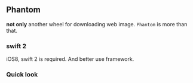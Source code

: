 ## Phantom ##

**not only** another wheel for downloading web image. `Phantom` is more than that.



### swift 2 ###

iOS8, swift 2 is required. And better use framework.

### Quick look ###
